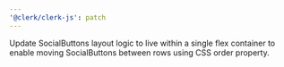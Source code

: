 ```yaml
---
'@clerk/clerk-js': patch
---
```


Update SocialButtons layout logic to live within a single flex container to enable moving SocialButtons between rows using CSS order property.
